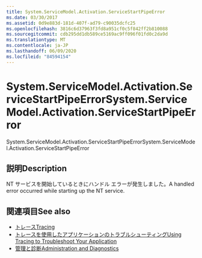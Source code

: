 ```yaml
---
title: System.ServiceModel.Activation.ServiceStartPipeError
ms.date: 03/30/2017
ms.assetid: 0d9e883d-181d-407f-ad79-c90035dcfc25
ms.openlocfilehash: 3816c6d37963f3fd8a951cf0c5f842ff2b810088
ms.sourcegitcommit: cdb295dd1db589ce5169ac9ff096f01fd0c2da9d
ms.translationtype: MT
ms.contentlocale: ja-JP
ms.lasthandoff: 06/09/2020
ms.locfileid: "84594154"
---
```

# <a name="systemservicemodelactivationservicestartpipeerror"></a><span data-ttu-id="54545-102">System.ServiceModel.Activation.ServiceStartPipeError</span><span class="sxs-lookup"><span data-stu-id="54545-102">System.ServiceModel.Activation.ServiceStartPipeError</span></span>
<span data-ttu-id="54545-103">System.ServiceModel.Activation.ServiceStartPipeError</span><span class="sxs-lookup"><span data-stu-id="54545-103">System.ServiceModel.Activation.ServiceStartPipeError</span></span>  
  
## <a name="description"></a><span data-ttu-id="54545-104">説明</span><span class="sxs-lookup"><span data-stu-id="54545-104">Description</span></span>  
 <span data-ttu-id="54545-105">NT サービスを開始しているときにハンドル エラーが発生しました。</span><span class="sxs-lookup"><span data-stu-id="54545-105">A handled error occurred while starting up the NT service.</span></span>  
  
## <a name="see-also"></a><span data-ttu-id="54545-106">関連項目</span><span class="sxs-lookup"><span data-stu-id="54545-106">See also</span></span>

- [<span data-ttu-id="54545-107">トレース</span><span class="sxs-lookup"><span data-stu-id="54545-107">Tracing</span></span>](index.md)
- [<span data-ttu-id="54545-108">トレースを使用したアプリケーションのトラブルシューティング</span><span class="sxs-lookup"><span data-stu-id="54545-108">Using Tracing to Troubleshoot Your Application</span></span>](using-tracing-to-troubleshoot-your-application.md)
- [<span data-ttu-id="54545-109">管理と診断</span><span class="sxs-lookup"><span data-stu-id="54545-109">Administration and Diagnostics</span></span>](../index.md)
